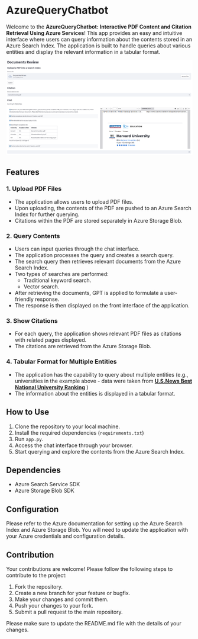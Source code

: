 # AzureQueryChatbot

Welcome to the **AzureQueryChatbot: Interactive PDF Content and Citation Retrieval Using Azure Services**! This app provides an easy and intuitive interface where users can query information about the contents stored in an Azure Search Index. The application is built to handle queries about various entities and display the relevant information in a tabular format.

![Example Image](https://github.com/dbae1145/images/blob/main/AzureQueryChatBotExample2.png)

## Features

### 1. Upload PDF Files
- The application allows users to upload PDF files.
- Upon uploading, the contents of the PDF are pushed to an Azure Search Index for further querying.
- Citations within the PDF are stored separately in Azure Storage Blob.

### 2. Query Contents
- Users can input queries through the chat interface.
- The application processes the query and creates a search query.
- The search query then retrieves relevant documents from the Azure Search Index.
- Two types of searches are performed:
  - Traditional keyword search.
  - Vector search.
- After retrieving the documents, GPT is applied to formulate a user-friendly response.
- The response is then displayed on the front interface of the application.

### 3. Show Citations
- For each query, the application shows relevant PDF files as citations with related pages displayed.
- The citations are retrieved from the Azure Storage Blob.

### 4. Tabular Format for Multiple Entities
- The application has the capability to query about multiple entities (e.g., universities in the example above - data were taken from [**U.S.News Best National University Ranking**](https://www.usnews.com/best-colleges/rankings/national-universities) )
- The information about the entities is displayed in a tabular format.

## How to Use

1. Clone the repository to your local machine.
2. Install the required dependencies (`requirements.txt`)
3. Run `app.py`.
4. Access the chat interface through your browser.
5. Start querying and explore the contents from the Azure Search Index.

## Dependencies

- Azure Search Service SDK
- Azure Storage Blob SDK

## Configuration

Please refer to the Azure documentation for setting up the Azure Search Index and Azure Storage Blob. You will need to update the application with your Azure credentials and configuration details.

## Contribution

Your contributions are welcome! Please follow the following steps to contribute to the project:

1. Fork the repository.
2. Create a new branch for your feature or bugfix.
3. Make your changes and commit them.
4. Push your changes to your fork.
5. Submit a pull request to the main repository.

Please make sure to update the README.md file with the details of your changes.

